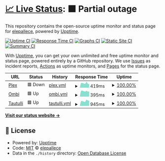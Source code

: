 # [📈 Live Status](https://uptime.lepallec.tv): <!--live status--> **🟧 Partial outage**

This repository contains the open-source uptime monitor and status page for [elepallece](https://uptime.lepallec.tv), powered by [Upptime](https://github.com/upptime/upptime).

[![Uptime CI](https://github.com/koj-co/upptime/workflows/Uptime%20CI/badge.svg)](https://github.com/koj-co/upptime/actions?query=workflow%3A%22Uptime+CI%22)
[![Response Time CI](https://github.com/koj-co/upptime/workflows/Response%20Time%20CI/badge.svg)](https://github.com/koj-co/upptime/actions?query=workflow%3A%22Response+Time+CI%22)
[![Graphs CI](https://github.com/koj-co/upptime/workflows/Graphs%20CI/badge.svg)](https://github.com/koj-co/upptime/actions?query=workflow%3A%22Graphs+CI%22)
[![Static Site CI](https://github.com/koj-co/upptime/workflows/Static%20Site%20CI/badge.svg)](https://github.com/koj-co/upptime/actions?query=workflow%3A%22Static+Site+CI%22)
[![Summary CI](https://github.com/koj-co/upptime/workflows/Summary%20CI/badge.svg)](https://github.com/koj-co/upptime/actions?query=workflow%3A%22Summary+CI%22)

With [Upptime](https://upptime.js.org), you can get your own unlimited and free uptime monitor and status page, powered entirely by a GitHub repository. We use [Issues](https://github.com/elepallece/upptime/issues) as incident reports, [Actions](https://github.com/elepallece/upptime/actions) as uptime monitors, and [Pages](https://uptime.lepallec.tv) for the status page.

<!--start: status pages-->
<!-- This summary is generated by Upptime (https://github.com/upptime/upptime) -->
<!-- Do not edit this manually, your changes will be overwritten -->
<!-- prettier-ignore -->
| URL | Status | History | Response Time | Uptime |
| --- | ------ | ------- | ------------- | ------ |
| <img alt="" src="https://favicons.githubusercontent.com/plex.lepallec.tv" height="13"> [Plex](https://plex.lepallec.tv/web/index.html) | 🟥 Down | [plex.yml](https://github.com/elepallec/upptime/commits/master/history/plex.yml) | <details><summary><img alt="Response time graph" src="./graphs/plex/response-time-week.png" height="20"> 419ms</summary><br><a href="https://uptime.lepallec.tv/history/plex"><img alt="Response time 1783" src="https://img.shields.io/endpoint?url=https%3A%2F%2Fraw.githubusercontent.com%2Felepallec%2Fupptime%2Fmaster%2Fapi%2Fplex%2Fresponse-time.json"></a><br><a href="https://uptime.lepallec.tv/history/plex"><img alt="24-hour response time 342" src="https://img.shields.io/endpoint?url=https%3A%2F%2Fraw.githubusercontent.com%2Felepallec%2Fupptime%2Fmaster%2Fapi%2Fplex%2Fresponse-time-day.json"></a><br><a href="https://uptime.lepallec.tv/history/plex"><img alt="7-day response time 419" src="https://img.shields.io/endpoint?url=https%3A%2F%2Fraw.githubusercontent.com%2Felepallec%2Fupptime%2Fmaster%2Fapi%2Fplex%2Fresponse-time-week.json"></a><br><a href="https://uptime.lepallec.tv/history/plex"><img alt="30-day response time 1783" src="https://img.shields.io/endpoint?url=https%3A%2F%2Fraw.githubusercontent.com%2Felepallec%2Fupptime%2Fmaster%2Fapi%2Fplex%2Fresponse-time-month.json"></a><br><a href="https://uptime.lepallec.tv/history/plex"><img alt="1-year response time 1783" src="https://img.shields.io/endpoint?url=https%3A%2F%2Fraw.githubusercontent.com%2Felepallec%2Fupptime%2Fmaster%2Fapi%2Fplex%2Fresponse-time-year.json"></a></details> | <details><summary><a href="https://uptime.lepallec.tv/history/plex">100.00%</a></summary><a href="https://uptime.lepallec.tv/history/plex"><img alt="All-time uptime 98.40%" src="https://img.shields.io/endpoint?url=https%3A%2F%2Fraw.githubusercontent.com%2Felepallec%2Fupptime%2Fmaster%2Fapi%2Fplex%2Fuptime.json"></a><br><a href="https://uptime.lepallec.tv/history/plex"><img alt="24-hour uptime 99.99%" src="https://img.shields.io/endpoint?url=https%3A%2F%2Fraw.githubusercontent.com%2Felepallec%2Fupptime%2Fmaster%2Fapi%2Fplex%2Fuptime-day.json"></a><br><a href="https://uptime.lepallec.tv/history/plex"><img alt="7-day uptime 100.00%" src="https://img.shields.io/endpoint?url=https%3A%2F%2Fraw.githubusercontent.com%2Felepallec%2Fupptime%2Fmaster%2Fapi%2Fplex%2Fuptime-week.json"></a><br><a href="https://uptime.lepallec.tv/history/plex"><img alt="30-day uptime 98.40%" src="https://img.shields.io/endpoint?url=https%3A%2F%2Fraw.githubusercontent.com%2Felepallec%2Fupptime%2Fmaster%2Fapi%2Fplex%2Fuptime-month.json"></a><br><a href="https://uptime.lepallec.tv/history/plex"><img alt="1-year uptime 98.40%" src="https://img.shields.io/endpoint?url=https%3A%2F%2Fraw.githubusercontent.com%2Felepallec%2Fupptime%2Fmaster%2Fapi%2Fplex%2Fuptime-year.json"></a></details>
| <img alt="" src="https://favicons.githubusercontent.com/ombi.lepallec.tv" height="13"> [Ombi](https://ombi.lepallec.tv) | 🟩 Up | [ombi.yml](https://github.com/elepallec/upptime/commits/master/history/ombi.yml) | <details><summary><img alt="Response time graph" src="./graphs/ombi/response-time-week.png" height="20"> 395ms</summary><br><a href="https://uptime.lepallec.tv/history/ombi"><img alt="Response time 644" src="https://img.shields.io/endpoint?url=https%3A%2F%2Fraw.githubusercontent.com%2Felepallec%2Fupptime%2Fmaster%2Fapi%2Fombi%2Fresponse-time.json"></a><br><a href="https://uptime.lepallec.tv/history/ombi"><img alt="24-hour response time 374" src="https://img.shields.io/endpoint?url=https%3A%2F%2Fraw.githubusercontent.com%2Felepallec%2Fupptime%2Fmaster%2Fapi%2Fombi%2Fresponse-time-day.json"></a><br><a href="https://uptime.lepallec.tv/history/ombi"><img alt="7-day response time 395" src="https://img.shields.io/endpoint?url=https%3A%2F%2Fraw.githubusercontent.com%2Felepallec%2Fupptime%2Fmaster%2Fapi%2Fombi%2Fresponse-time-week.json"></a><br><a href="https://uptime.lepallec.tv/history/ombi"><img alt="30-day response time 644" src="https://img.shields.io/endpoint?url=https%3A%2F%2Fraw.githubusercontent.com%2Felepallec%2Fupptime%2Fmaster%2Fapi%2Fombi%2Fresponse-time-month.json"></a><br><a href="https://uptime.lepallec.tv/history/ombi"><img alt="1-year response time 644" src="https://img.shields.io/endpoint?url=https%3A%2F%2Fraw.githubusercontent.com%2Felepallec%2Fupptime%2Fmaster%2Fapi%2Fombi%2Fresponse-time-year.json"></a></details> | <details><summary><a href="https://uptime.lepallec.tv/history/ombi">100.00%</a></summary><a href="https://uptime.lepallec.tv/history/ombi"><img alt="All-time uptime 98.57%" src="https://img.shields.io/endpoint?url=https%3A%2F%2Fraw.githubusercontent.com%2Felepallec%2Fupptime%2Fmaster%2Fapi%2Fombi%2Fuptime.json"></a><br><a href="https://uptime.lepallec.tv/history/ombi"><img alt="24-hour uptime 100.00%" src="https://img.shields.io/endpoint?url=https%3A%2F%2Fraw.githubusercontent.com%2Felepallec%2Fupptime%2Fmaster%2Fapi%2Fombi%2Fuptime-day.json"></a><br><a href="https://uptime.lepallec.tv/history/ombi"><img alt="7-day uptime 100.00%" src="https://img.shields.io/endpoint?url=https%3A%2F%2Fraw.githubusercontent.com%2Felepallec%2Fupptime%2Fmaster%2Fapi%2Fombi%2Fuptime-week.json"></a><br><a href="https://uptime.lepallec.tv/history/ombi"><img alt="30-day uptime 98.57%" src="https://img.shields.io/endpoint?url=https%3A%2F%2Fraw.githubusercontent.com%2Felepallec%2Fupptime%2Fmaster%2Fapi%2Fombi%2Fuptime-month.json"></a><br><a href="https://uptime.lepallec.tv/history/ombi"><img alt="1-year uptime 98.57%" src="https://img.shields.io/endpoint?url=https%3A%2F%2Fraw.githubusercontent.com%2Felepallec%2Fupptime%2Fmaster%2Fapi%2Fombi%2Fuptime-year.json"></a></details>
| <img alt="" src="https://favicons.githubusercontent.com/tautulli.lepallec.tv" height="13"> [Tautulli](https://tautulli.lepallec.tv) | 🟩 Up | [tautulli.yml](https://github.com/elepallec/upptime/commits/master/history/tautulli.yml) | <details><summary><img alt="Response time graph" src="./graphs/tautulli/response-time-week.png" height="20"> 945ms</summary><br><a href="https://uptime.lepallec.tv/history/tautulli"><img alt="Response time 1306" src="https://img.shields.io/endpoint?url=https%3A%2F%2Fraw.githubusercontent.com%2Felepallec%2Fupptime%2Fmaster%2Fapi%2Ftautulli%2Fresponse-time.json"></a><br><a href="https://uptime.lepallec.tv/history/tautulli"><img alt="24-hour response time 1003" src="https://img.shields.io/endpoint?url=https%3A%2F%2Fraw.githubusercontent.com%2Felepallec%2Fupptime%2Fmaster%2Fapi%2Ftautulli%2Fresponse-time-day.json"></a><br><a href="https://uptime.lepallec.tv/history/tautulli"><img alt="7-day response time 945" src="https://img.shields.io/endpoint?url=https%3A%2F%2Fraw.githubusercontent.com%2Felepallec%2Fupptime%2Fmaster%2Fapi%2Ftautulli%2Fresponse-time-week.json"></a><br><a href="https://uptime.lepallec.tv/history/tautulli"><img alt="30-day response time 1306" src="https://img.shields.io/endpoint?url=https%3A%2F%2Fraw.githubusercontent.com%2Felepallec%2Fupptime%2Fmaster%2Fapi%2Ftautulli%2Fresponse-time-month.json"></a><br><a href="https://uptime.lepallec.tv/history/tautulli"><img alt="1-year response time 1306" src="https://img.shields.io/endpoint?url=https%3A%2F%2Fraw.githubusercontent.com%2Felepallec%2Fupptime%2Fmaster%2Fapi%2Ftautulli%2Fresponse-time-year.json"></a></details> | <details><summary><a href="https://uptime.lepallec.tv/history/tautulli">100.00%</a></summary><a href="https://uptime.lepallec.tv/history/tautulli"><img alt="All-time uptime 98.58%" src="https://img.shields.io/endpoint?url=https%3A%2F%2Fraw.githubusercontent.com%2Felepallec%2Fupptime%2Fmaster%2Fapi%2Ftautulli%2Fuptime.json"></a><br><a href="https://uptime.lepallec.tv/history/tautulli"><img alt="24-hour uptime 100.00%" src="https://img.shields.io/endpoint?url=https%3A%2F%2Fraw.githubusercontent.com%2Felepallec%2Fupptime%2Fmaster%2Fapi%2Ftautulli%2Fuptime-day.json"></a><br><a href="https://uptime.lepallec.tv/history/tautulli"><img alt="7-day uptime 100.00%" src="https://img.shields.io/endpoint?url=https%3A%2F%2Fraw.githubusercontent.com%2Felepallec%2Fupptime%2Fmaster%2Fapi%2Ftautulli%2Fuptime-week.json"></a><br><a href="https://uptime.lepallec.tv/history/tautulli"><img alt="30-day uptime 98.58%" src="https://img.shields.io/endpoint?url=https%3A%2F%2Fraw.githubusercontent.com%2Felepallec%2Fupptime%2Fmaster%2Fapi%2Ftautulli%2Fuptime-month.json"></a><br><a href="https://uptime.lepallec.tv/history/tautulli"><img alt="1-year uptime 98.58%" src="https://img.shields.io/endpoint?url=https%3A%2F%2Fraw.githubusercontent.com%2Felepallec%2Fupptime%2Fmaster%2Fapi%2Ftautulli%2Fuptime-year.json"></a></details>

<!--end: status pages-->

[**Visit our status website →**](https://uptime.lepallec.tv)

## 📄 License

- Powered by: [Upptime](https://github.com/upptime/upptime)
- Code: [MIT](./LICENSE) © [elepallece](https://uptime.lepallec.tv)
- Data in the `./history` directory: [Open Database License](https://opendatacommons.org/licenses/odbl/1-0/)
